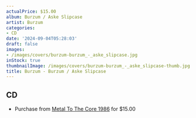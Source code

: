 ```yaml
---
actualPrice: $15.00
album: Burzum / Aske Slipcase
artist: Burzum
categories:
- CD
date: '2024-09-04T05:28:03'
draft: false
images:
- /images/covers/burzum-burzum_-_aske_slipcase.jpg
inStock: true
thumbnailImage: /images/covers/burzum-burzum_-_aske_slipcase-thumb.jpg
title: Burzum - Burzum / Aske Slipcase
---
```


## CD
* Purchase from [Metal To The Core 1986](https://metaltothecore1986.com/shop/burzum-burzum-aske-slipcase-cd/) for $15.00
